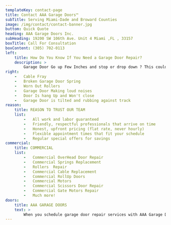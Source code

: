 ```yaml
---
templateKey: contact-page
title: Contact AAA Garage Doors™
subTitle: Serving Miami-Dade and Broward Counties
image: /img/contact/contact-banner.jpg
buttom: Quick Quote
heading: AAA Garage Doors Inc.
subHeading: 19200 SW 106th Ave. Unit 4 Miami ,FL , 33157
boxTitle: Call For Consultation
boxContent: (305) 702-0113
left:
    title: How Do You Know If You Need a Garage Door Repair?
    description: >
        Garage Door Go up Few Inches and stop or drop down ? This could possibly mean your Garage door Springs are Broken. Garage door Rollers are bent or worn out /broken ( that might lead to bigger problems ).Garage doors Cable Fray or looking rusty  Please call right away for Garage door Repair ,Garage door opener not function isn’t an emergency but AAA Garage Door are here to help right away 
right:
    -   Cable Fray
    -   Broken Garage Door Spring
    -   Worn Out Rollers
    -   Garage Door Making loud noises
    -   Door Is hang Up and Won't close
    -   Garage Door is tilted and rubbing against track
reason:
    title: REASON TO TRUST OUR TEAM
    list:
        -   All work and labor guaranteed
        -   Friendly, respectful professionals that arrive on time
        -   Honest, upfront pricing (flat rate, never hourly)
        -   Flexible appointment times that fit your schedule
        -   Regular special offers for savings
commercial:
    title: COMMERCIAL
    list:
        -   Commercial OverHead Door Repair
        -   Commercial Springs Replacement
        -   Rollers  Repair
        -   Commercial Cable Replacement
        -   Commercial RollUp Doors
        -   Commercial Motors
        -   Commercial Scissors Door Repair
        -   Commercial Gate Motors Repair
        -   Much more!
doors:
    title: AAA GARAGE DOORS
    text: >
        When you schedule garage door repair services with AAA Garage Doors  you will quickly discover that we are not your average overhead door repair company. We offer flat-rate pricing on all of our services — which means that you pay by the job, not by the hour — and we never charge an overtime fee. We will also provide an accurate quote before we get started on any repairs because no one likes hidden fees.
---
```

